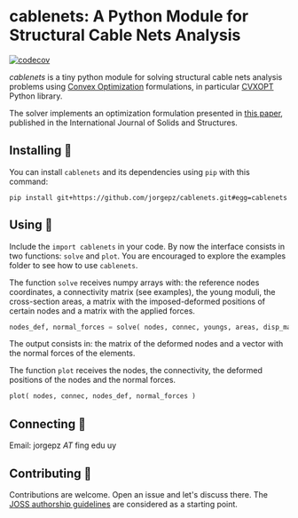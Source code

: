 # cablenets: A Python Module for Structural Cable Nets Analysis

[![codecov](https://codecov.io/gh/jorgepz/cablenets/graph/badge.svg?token=4HE7F6GB1Y)](https://codecov.io/gh/jorgepz/cablenets)

_cablenets_ is a tiny python module for solving structural cable nets analysis problems using [Convex Optimization](https://en.wikipedia.org/wiki/Convex_optimization) formulations, in particular [CVXOPT](https://cvxopt.org/) Python library.

The solver implements an optimization formulation presented in [this paper](https://doi.org/10.1016/S0020-7683(03)00215-4), published in the International Journal of Solids and Structures.


## Installing :crossed_fingers:

You can install `cablenets` and its dependencies using `pip` with this command:
```
pip install git+https://github.com/jorgepz/cablenets.git#egg=cablenets
```

## Using :muscle:

Include the `import cablenets` in your code. By now the interface consists in two functions: `solve` and `plot`. You are encouraged to explore the examples folder to see how to use `cablenets`.

The function `solve` receives numpy arrays with: the reference nodes coordinates, a connectivity matrix (see examples), the young moduli, the cross-section areas, a matrix with the imposed-deformed positions of certain nodes and a matrix with the applied forces.
```python
nodes_def, normal_forces = solve( nodes, connec, youngs, areas, disp_mat, fext_mat )
```
The output consists in: the matrix of the deformed nodes and a vector with the normal forces of the elements.

The function `plot` receives the nodes, the connectivity, the deformed positions of the nodes and the normal forces.
```python
plot( nodes, connec, nodes_def, normal_forces )
```

## Connecting :call_me_hand:

Email: jorgepz _AT_ fing edu uy

## Contributing :handshake:

Contributions are welcome. Open an issue and let's discuss there. The [JOSS authorship guidelines](https://joss.readthedocs.io/en/latest/submitting.html#authorship) are considered as a starting point.